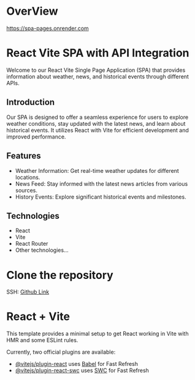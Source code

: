 # OverView
https://spa-pages.onrender.com

# React Vite SPA with API Integration

Welcome to our React Vite Single Page Application (SPA) that provides information about weather, news, and historical events through different APIs.


## Introduction
Our SPA is designed to offer a seamless experience for users to explore weather conditions, stay updated with the latest news, and learn about historical events. It utilizes React with Vite for efficient development and improved performance.

## Features
- Weather Information: Get real-time weather updates for different locations.
- News Feed: Stay informed with the latest news articles from various sources.
- History Events: Explore significant historical events and milestones.

## Technologies
- React
- Vite
- React Router
- Other technologies...


# Clone the repository
SSH: [Github Link](git@github.com/Minanfar/Final-SPA.git)

# React + Vite

This template provides a minimal setup to get React working in Vite with HMR and some ESLint rules.

Currently, two official plugins are available:

- [@vitejs/plugin-react](https://github.com/vitejs/vite-plugin-react/blob/main/packages/plugin-react/README.md) uses [Babel](https://babeljs.io/) for Fast Refresh
- [@vitejs/plugin-react-swc](https://github.com/vitejs/vite-plugin-react-swc) uses [SWC](https://swc.rs/) for Fast Refresh
